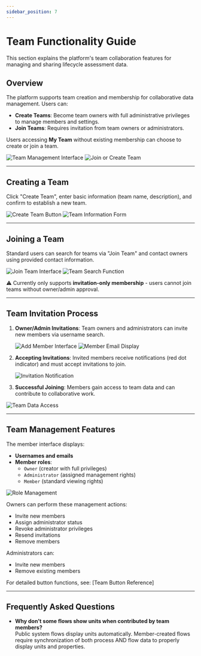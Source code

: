 ```yaml
---
sidebar_position: 7
---
```


# Team Functionality Guide

This section explains the platform's team collaboration features for managing and sharing lifecycle assessment data.

## Overview

The platform supports team creation and membership for collaborative data management. Users can:

- **Create Teams**: Become team owners with full administrative privileges to manage members and settings.
- **Join Teams**: Requires invitation from team owners or administrators.

Users accessing **My Team** without existing membership can choose to create or join a team.

![Team Management Interface](img/my-team.png)
![Join or Create Team](img/join-or-create-team.png)

---

## Creating a Team

Click "Create Team", enter basic information (team name, description), and confirm to establish a new team.

![Create Team Button](img/create-team.png)
![Team Information Form](img/team-information.png)

---

## Joining a Team

Standard users can search for teams via "Join Team" and contact owners using provided contact information.

![Join Team Interface](img/join-team.png)
![Team Search Function](img/search-team.png)

⚠️ Currently only supports **invitation-only membership** - users cannot join teams without owner/admin approval.

---

## Team Invitation Process

1. **Owner/Admin Invitations**:
   Team owners and administrators can invite new members via username search.

   ![Add Member Interface](img/add-member.png)
   ![Member Email Display](img/team-member-email.png)

2. **Accepting Invitations**:
   Invited members receive notifications (red dot indicator) and must accept invitations to join.

   ![Invitation Notification](img/team-invitation.png)

3. **Successful Joining**:
   Members gain access to team data and can contribute to collaborative work.

![Team Data Access](img/team-member-data.png)

---

## Team Management Features

The member interface displays:

- **Usernames and emails**
- **Member roles**:
  - `Owner` (creator with full privileges)
  - `Administrator` (assigned management rights)
  - `Member` (standard viewing rights)

![Role Management](img/team-role.png)

Owners can perform these management actions:

- Invite new members
- Assign administrator status
- Revoke administrator privileges
- Resend invitations
- Remove members

Administrators can:

- Invite new members
- Remove existing members

For detailed button functions, see: [Team Button Reference]

---

## Frequently Asked Questions

- **Why don't some flows show units when contributed by team members?**  
Public system flows display units automatically. Member-created flows require synchronization of both process AND flow data to properly display units and properties.

